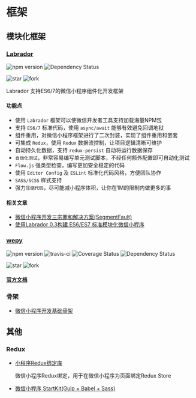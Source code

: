 # 框架

## 模块化框架

### [Labrador](https://github.com/maichong/labrador)

![npm version](https://badge.fury.io/js/labrador.svg) ![Dependency Status](https://david-dm.org/maichong/labrador.svg)

![star](https://img.shields.io/github/stars/maichong/labrador.svg?style=social&label=Star)
![fork](https://img.shields.io/github/forks/maichong/labrador.svg?style=social&label=Fork)

Labrador 支持ES6/7的微信小程序组件化开发框架

#### 功能点

- 使用 `Labrador` 框架可以使微信开发者工具支持加载海量NPM包
- 支持 `ES6/7` 标准代码，使用 `async/await` 能够有效避免回调地狱
- 组件重用，对微信小程序框架进行了二次封装，实现了组件重用和嵌套
- 可集成 `Redux`，使用 `Redux` 数据流控制，让项目逻辑清晰可维护
- 自动持久化数据，支持 `redux-persist` 自动将运行数据保存
- `自动化测试`，非常容易编写单元测试脚本，不经任何额外配置即可自动化测试
- `Flow.js` 强类型检查，编写更加安全稳定的代码
- 使用 `Editor Config` 及 `ESLint` 标准化代码风格，方便团队协作
- `SASS/SCSS` 样式支持
- 强力`压缩代码`，尽可能减小程序体积，让你在1M的限制内做更多的事

#### 相关文章

- [微信小程序开发三宗罪和解决方案(SegmentFault)](https://segmentfault.com/a/1190000007017985)
- [使用Labrador 0.3构建 ES6/ES7 标准模块化微信小程序](https://segmentfault.com/a/1190000007109050)

### [wepy](https://github.com/wepyjs/wepy)

![npm version](https://badge.fury.io/js/wepy.svg) ![travis-ci](https://travis-ci.org/wepyjs/wepy.svg?branch=master) ![Coverage Status](https://coveralls.io/repos/github/wepyjs/wepy/badge.svg?branch=master) ![Dependency Status](https://david-dm.org/wepyjs/wepy.svg)

![star](https://img.shields.io/github/stars/wepyjs/wepy.svg?style=social&label=Star)
![fork](https://img.shields.io/github/forks/wepyjs/wepy.svg?style=social&label=Fork)

#### [官方文档](https://wepyjs.github.io/wepy)

### 骨架

- [微信小程序开发基础骨架](https://github.com/zce/weapp-boilerplate)

## 其他

### Redux

- [小程序Redux绑定库](https://github.com/charleyw/wechat-weapp-redux)

  微信小程序Redux绑定，用于在微信小程序为页面绑定Redux Store

- [微信小程序 StartKit(Gulp + Babel + Sass)](https://github.com/zarknight/wxapp-startkit)

